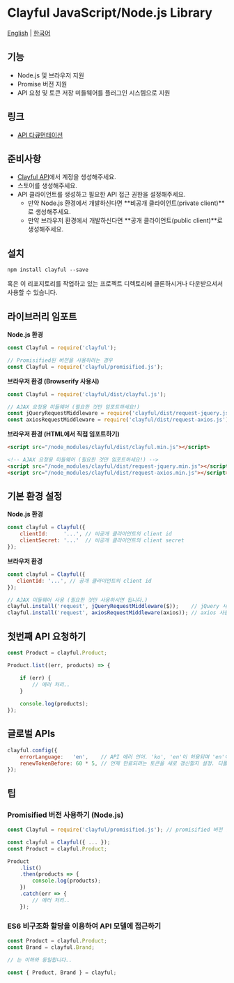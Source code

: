 # Clayful JavaScript/Node.js Library

[English](README.md) | [한국어](README_ko.md)

## 기능

- Node.js 및 브라우저 지원
- Promise 버전 지원
- API 요청 및 토큰 저장 미들웨어를 플러그인 시스템으로 지원

## 링크

- [API 다큐먼테이션]() 

## 준비사항

- [Clayful API](http://clayful.io)에서 계정을 생성해주세요.
- 스토어를 생성해주세요.
- API 클라이언트를 생성하고 필요한 API 접근 권한을 설정해주세요.
    - 만약 Node.js 환경에서 개발하신다면 **비공개 클라이언트(private client)**로 생성해주세요.
    - 만약 브라우저 환경에서 개발하신다면 **공개 클라이언트(public client)**로 생성해주세요.

## 설치

```
npm install clayful --save
```

혹은 이 리포지토리를 작업하고 있는 프로젝트 디렉토리에 클론하시거나 다운받으셔서 사용할 수 있습니다.

## 라이브러리 임포트

**Node.js 환경**
```js
const Clayful = require('clayful');

// Promisified된 버전을 사용하려는 경우
const Clayful = require('clayful/promisified.js');
```

**브라우저 환경 (Browserify 사용시)**
```js
const Clayful = require('clayful/dist/clayful.js');

// AJAX 요청용 미들웨어 (필요한 것만 임포트하세요!)
const jQueryRequestMiddleware = require('clayful/dist/request-jquery.js');
const axiosRequestMiddleware = require('clayful/dist/request-axios.js')
```

**브라우저 환경 (HTML에서 직접 임포트하기)**
```html
<script src="/node_modules/clayful/dist/clayful.min.js"></script>

<!-- AJAX 요청용 미들웨어 (필요한 것만 임포트하세요!) -->
<script src="/node_modules/clayful/dist/request-jquery.min.js"></script>
<script src="/node_modules/clayful/dist/request-axios.min.js"></script>
```

## 기본 환경 설정

**Node.js 환경**
```js
const clayful = Clayful({
    clientId:     '...', // 비공개 클라이언트의 client id
    clientSecret: '...'  // 비공개 클라이언트의 client secret
});
```

**브라우저 환경**
```js
const clayful = Clayful({
   clientId: '...', // 공개 클라이언트의 client id
});

// AJAX 미들웨어 사용 (필요한 것만 사용하시면 됩니다.)
clayful.install('request', jQueryRequestMiddleware($));    // jQuery 사용시
clayful.install('request', axiosRequestMiddleware(axios)); // axios 사용시
```

## 첫번째 API 요청하기

```js
const Product = clayful.Product;

Product.list((err, products) => {

    if (err) {
        // 에러 처리..
    }
    
    console.log(products);
});
```

## 글로벌 APIs

```js
clayful.config({
    errorLanguage:   'en',    // API 에러 언어. 'ko', 'en'이 허용되며 'en'이 디폴트입니다. 한글 사용시 'ko'로 설정해주세요.
    renewTokenBefore: 60 * 5, // 언제 만료되려는 토큰을 새로 갱신할지 설정. 디폴트는 저장된 토큰 만료 300초 전에 새롭게 토큰을 갱신.
});
```

## 팁

### Promisified 버전 사용하기 (Node.js)

```js
const Clayful = require('clayful/promisified.js'); // promisified 버전 임포트

const clayful = Clayful({ ... });
const Product = clayful.Product;

Product
    .list()
    .then(products => {
        console.log(products);
    })
    .catch(err => {
        // 에러 처리..
    });
```

### ES6 비구조화 할당을 이용하여 API 모델에 접근하기

```js
const Product = clayful.Product;
const Brand = clayful.Brand;

// 는 이하와 동일합니다..

const { Product, Brand } = clayful; 
```
